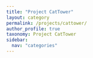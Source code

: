 ```yaml
---
title: "Project CatTower"
layout: category
permalink: /projects/cattower/
author_profile: true
taxonomy: Project CatTower
sidebar:
  nav: "categories"
---
```

